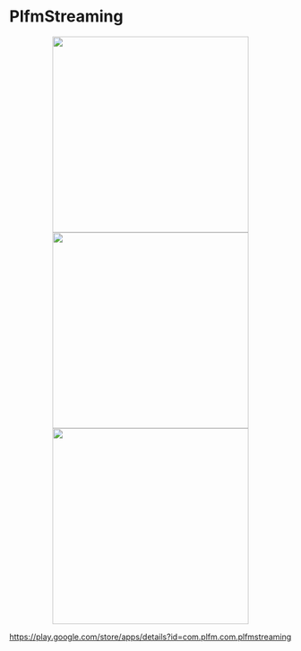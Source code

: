 # PlfmStreaming


<center><img width="350" src="https://imgur.com/download/2CmRfJh" /></center>	

<center><img width="350" src="https://imgur.com/download/MQckOqL" /></center>	

<center><img width="350" src="https://imgur.com/download/9Ei5IIO" /></center>	

https://play.google.com/store/apps/details?id=com.plfm.com.plfmstreaming
